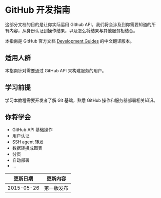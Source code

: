 # GitHub 开发指南

这部分文档的目的是让你实际运用 Github API。我们将会涉及到你需要知道的所有内容，从身份认证到操作结果，以及怎么将结果与其他服务相结合。

本指南是 GitHub 官方文档 [Development Guides](https://developer.github.com/guides/) 的中文翻译版本。

## 适用人群

本指南针对需要通过 GitHub API 来构建服务的用户。


## 学习前提

学习本教程需要开发者了解 Git 基础，熟悉 GitHub 操作和服务器部署相关知识。

## 你将学会

+ GitHub API 基础操作
+ 用户认证
+ SSH agent 转发
+ 数据转换成图表
+ 分页
+ 自动部署
+ ...

|更新日期    |更新内容
|----------|-------
|2015-05-26|第一版发布
